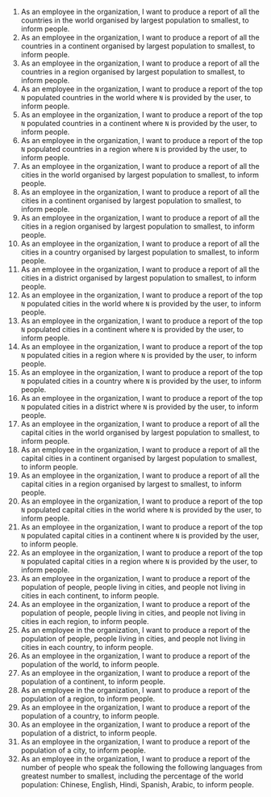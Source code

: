 1. As an employee in the organization, I want to produce a report of all the countries in the world organised by largest population to smallest, to inform people.
2. As an employee in the organization, I want to produce a report of all the countries in a continent organised by largest population to smallest, to inform people.
3. As an employee in the organization, I want to produce a report of all the countries in a region organised by largest population to smallest, to inform people.
4. As an employee in the organization, I want to produce a report of the top `N` populated countries in the world where `N` is provided by the user, to inform people.
5. As an employee in the organization, I want to produce a report of the top `N` populated countries in a continent where `N` is provided by the user, to inform people.
6. As an employee in the organization, I want to produce a report of the top `N` populated countries in a region where `N` is provided by the user, to inform people.
7. As an employee in the organization, I want to produce a report of all the cities in the world organised by largest population to smallest, to inform people.
8. As an employee in the organization, I want to produce a report of all the cities in a continent organised by largest population to smallest, to inform people.
9. As an employee in the organization, I want to produce a report of all the cities in a region organised by largest population to smallest, to inform people.
10. As an employee in the organization, I want to produce a report of all the cities in a country organised by largest population to smallest, to inform people.
11. As an employee in the organization, I want to produce a report of all the cities in a district organised by largest population to smallest, to inform people.
12. As an employee in the organization, I want to produce a report of the top `N` populated cities in the world where `N` is provided by the user, to inform people.
13. As an employee in the organization, I want to produce a report of the top `N` populated cities in a continent where `N` is provided by the user, to inform people.
14. As an employee in the organization, I want to produce a report of the top `N` populated cities in a region where `N` is provided by the user, to inform people.
15. As an employee in the organization, I want to produce a report of the top `N` populated cities in a country where `N` is provided by the user, to inform people.
16. As an employee in the organization, I want to produce a report of the top `N` populated cities in a district where `N` is provided by the user, to inform people.
17. As an employee in the organization, I want to produce a report of all the capital cities in the world organised by largest population to smallest, to inform people.
18. As an employee in the organization, I want to produce a report of all the capital cities in a continent organised by largest population to smallest, to inform people.
19. As an employee in the organization, I want to produce a report of all the capital cities in a region organised by largest to smallest, to inform people.
20. As an employee in the organization, I want to produce a report of the top `N` populated capital cities in the world where `N` is provided by the user, to inform people.
21. As an employee in the organization, I want to produce a report of the top `N` populated capital cities in a continent where `N` is provided by the user, to inform people.
22. As an employee in the organization, I want to produce a report of the top `N` populated capital cities in a region where `N` is provided by the user, to inform people.
23. As an employee in the organization, I want to produce a report of the population of people, people living in cities, and people not living in cities in each continent, to inform people.
24. As an employee in the organization, I want to produce a report of the population of people, people living in cities, and people not living in cities in each region, to inform people.
25. As an employee in the organization, I want to produce a report of the population of people, people living in cities, and people not living in cities in each country, to inform people.
26. As an employee in the organization, I want to produce a report of the population of the world, to inform people.
27. As an employee in the organization, I want to produce a report of the population of a continent, to inform people.
28. As an employee in the organization, I want to produce a report of the population of a region, to inform people.
29. As an employee in the organization, I want to produce a report of the population of a country, to inform people.
30. As an employee in the organization, I want to produce a report of the population of a district, to inform people.
31. As an employee in the organization, I want to produce a report of the population of a city, to inform people.
32. As an employee in the organization, I want to produce a report of the number of people who speak the following the following languages from greatest number to smallest, including the percentage of the world population: Chinese, English, Hindi, Spanish, Arabic, to inform people.



